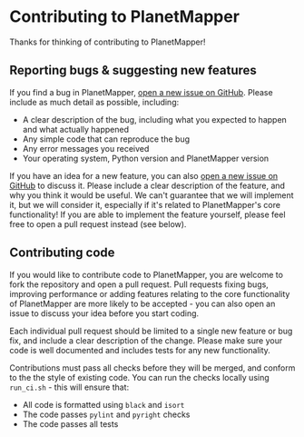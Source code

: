 # Contributing to PlanetMapper

Thanks for thinking of contributing to PlanetMapper!

## Reporting bugs & suggesting new features

If you find a bug in PlanetMapper, [open a new issue on GitHub](https://github.com/ortk95/planetmapper/issues/new). Please include as much detail as possible, including:
- A clear description of the bug, including what you expected to happen and what actually happened
- Any simple code that can reproduce the bug
- Any error messages you received
- Your operating system, Python version and PlanetMapper version

If you have an idea for a new feature, you can also [open a new issue on GitHub](https://github.com/ortk95/planetmapper/issues/new) to discuss it. Please include a clear description of the feature, and why you think it would be useful. We can't guarantee that we will implement it, but we will consider it, especially if it's related to PlanetMapper's core functionality! If you are able to implement the feature yourself, please feel free to open a pull request instead (see below).


## Contributing code

If you would like to contribute code to PlanetMapper, you are welcome to fork the repository and open a pull request. Pull requests fixing bugs, improving performance or adding features relating to the core functionality of PlanetMapper are more likely to be accepted - you can also open an issue to discuss your idea before you start coding.

Each individual pull request should be limited to a single new feature or bug fix, and include a clear description of the change. Please make sure your code is well documented and includes tests for any new functionality.

Contributions must pass all checks before they will be merged, and conform to the the style of existing code. You can run the checks locally using `run_ci.sh` - this will ensure that:
- All code is formatted using `black` and `isort`
- The code passes `pylint` and `pyright` checks
- The code passes all tests

